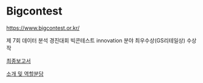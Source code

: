 # Bigcontest
https://www.bigcontest.or.kr/


제 7회 데이터 분석 경진대회 빅콘테스트 innovation 분야 최우수상(GS리테일상) 수상작

[최종보고서](https://iewha-my.sharepoint.com/:b:/g/personal/192stg11_i_ewha_ac_kr/EU7SxQmfTZVPucWxjNv1ZgcB4OcU2ftjBUc9hCbyD_TZyw?e=pOeRCl)

[소개 및 역할분담](https://iewha-my.sharepoint.com/:b:/g/personal/192stg11_i_ewha_ac_kr/EaKUHXsskJZLvEfv5USIQOkBsI0rb_kjae6ZZ7_O7lmhaw?e=QB1h5l)
